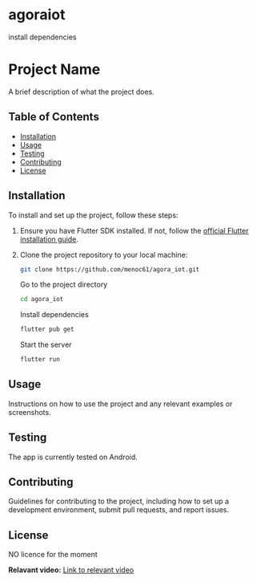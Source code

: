 # agoraiot


install dependencies 

# Project Name

A brief description of what the project does.

## Table of Contents

- [Installation](#installation)
- [Usage](#usage)
- [Testing](#testing)
- [Contributing](#contributing)
- [License](#license)

## Installation

To install and set up the project, follow these steps:

1. Ensure you have Flutter SDK installed. If not, follow the [official Flutter installation guide](https://flutter.dev/docs/get-started/install).
2. Clone the project repository to your local machine:

    ```bash
    git clone https://github.com/menoc61/agora_iot.git
    ```

    Go to the project directory

    ```bash
    cd agora_iot
    ```

    Install dependencies

    ```bash
    flutter pub get
    ```

    Start the server

    ```bash
    flutter run
    ```

## Usage

Instructions on how to use the project and any relevant examples or screenshots.

## Testing

The app is currently tested on Android.

## Contributing

Guidelines for contributing to the project, including how to set up a development environment, submit pull requests, and report issues.

## License

NO licence for the moment

**Relavant video:** [Link to relevant video](https://www.youtube.com/watch?v=-a1Rsv4T0pw)
